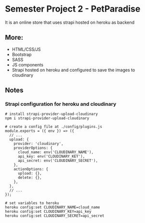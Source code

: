 # Semester Project 2 - PetParadise

It is an online store that uses strapi hosted on heroku as backend

## More:
* HTML/CSS/JS
* Bootstrap
* SASS
* JS components
* Strapi hosted on heroku and configured to save the images to cloudinary


## Notes
### Strapi configuration for heroku and cloudinary

```
# install strapi-provider-upload-cloudinary
npm i strapi-provider-upload-cloudinary

# create a config file at ./config/plugins.js
module.exports = ({ env }) => ({
  // ...
  upload: {
    provider: 'cloudinary',
    providerOptions: {
      cloud_name: env('CLOUDINARY_NAME'),
      api_key: env('CLOUDINARY_KEY'),
      api_secret: env('CLOUDINARY_SECRET'),
    },
    actionOptions: {
      upload: {},
      delete: {},
    },
  },
  // ...
});

# set variables to heroku
heroku config:set CLOUDINARY_NAME=cloud_name
heroku config:set CLOUDINARY_KEY=api_key
heroku config:set CLOUDINARY_SECRET=api_secret
```